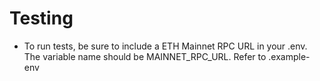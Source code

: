 # Testing
- To run tests, be sure to include a ETH Mainnet RPC URL in your .env.  The 
variable name should be MAINNET_RPC_URL.  Refer to .example-env